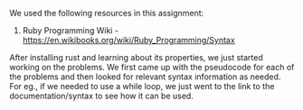 We used the following resources in this assignment:
1. Ruby Programming Wiki - https://en.wikibooks.org/wiki/Ruby_Programming/Syntax

After installing rust and learning about its properties, we just started working on the problems. We first came up with the pseudocode for each of the problems and then looked for relevant syntax information as needed. For eg., if we needed to use a while loop, we just went to the link to the documentation/syntax to see how it can be used.  